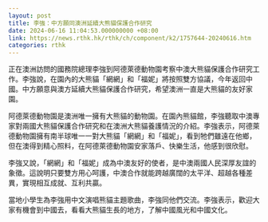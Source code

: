 ```yaml
---
layout: post
title: 李強：中方願同澳洲延續大熊貓保護合作研究
date: 2024-06-16 11:04:53.000000000 +08:00
link: https://news.rthk.hk/rthk/ch/component/k2/1757644-20240616.htm
categories: rthk
---
```


正在澳洲訪問的國務院總理李強到阿德萊德動物園考察中澳大熊貓保護合作研究工作。李強說，在園內的大熊貓「網網」和「福妮」將按照雙方協議，今年返回中國。中方願意與澳方延續大熊貓保護合作研究，希望澳洲一直是大熊貓的友好家園。

阿德萊德動物園是澳洲唯一擁有大熊貓的動物園。在園內熊貓館，李強聽取中澳專家對兩國大熊貓保護合作研究和在澳洲大熊貓養護情況的介紹。李強表示，阿德萊德動物園擁有南半球唯一一對大熊貓「網網」和「福妮」，看到牠們雖遠在他鄉，但在澳得到精心照料，在阿德萊德動物園安家落戶、快樂生活，他感到很欣慰。

李強又說，「網網」和「福妮」成為中澳友好的使者，是中澳兩國人民深厚友誼的象徵。這說明只要雙方用心呵護，中澳合作就能跨越廣闊的太平洋、超越各種差異，實現相互成就、互利共贏。

當地小學生為李強用中文演唱熊貓主題歌曲，李強同他們交流。李強表示，歡迎大家有機會到中國去，看看大熊貓生長的地方，了解中國風光和中國文化。
